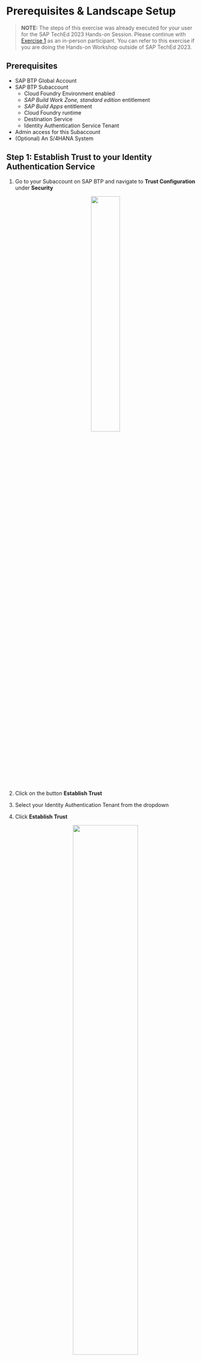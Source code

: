 # Prerequisites & Landscape Setup

> **NOTE:** The steps of this exercise was already executed for your user for the SAP TechEd 2023 Hands-on Session. Please continue with [Exercise 1](../ex1) as an in-person participant. You can refer to this exercise if you are doing the Hands-on Workshop outside of SAP TechEd 2023.

## Prerequisites

- SAP BTP Global Account
- SAP BTP Subaccount
  - Cloud Foundry Environment enabled
  - *SAP Build Work Zone, standard edition* entitlement
  - *SAP Build Apps* entitlement
  - Cloud Foundry runtime
  - Destination Service
  - Identity Authentication Service Tenant
- Admin access for this Subaccount
- (Optional) An S/4HANA System

## Step 1: Establish Trust to your Identity Authentication Service

1. Go to your Subaccount on SAP BTP and navigate to **Trust Configuration** under **Security**

    <p align="center"><img src="./images/ex0-1-1.png" width="40%" /></p>

2. Click on the button **Establish Trust**
3. Select your Identity Authentication Tenant from the dropdown
4. Click **Establish Trust**

    <p align="center"><img src="./images/ex0-1-2.png" width="60%" /></p>

## Step 2: Run the booster for SAP Build Apps

1. At the SAP BTP Cockpit select your global account
2. Select **Boosters** and search for `SAP Build Apps`.

    <p align="center"><img src="./images/ex0-2-1.png" width="50%" /></p>

3. Press **Start**
4. In **Get started with SAP Build Apps** press **Start**
5. Check the Prerequisites to be met and press **Next**
6. Under **Select Scenario** choose **Select Subaccount**

    <p align="center"><img src="./images/ex0-2-2.png" width="100%" /></p>

7. We recommend choosing the **standard** service plan for this exercise. For testing only purposes the **free** plan may be sufficient as well
8. Choose your subaccount and space to continue

    <p align="center"><img src="./images/ex0-2-3.png" width="100%" /></p>

9. Select your **Identity Authentication** tenant for at least the dropdown **Custom Identity Provider for Applications** and optional as well for **Platform Users**

8. Add the emails of the desired administrators and developers in the dedicated fields

    <p align="center"><img src="./images/ex0-2-4.png" width="100%" /></p>

8. Review your settings and click finish

    <p align="center"><img src="./images/ex0-2-5.png" width="100%" /></p>

## Step 3: Assign roles for SAP Build Work Zone, standard edition 

1. Navigate to your subaccount in **SAP BTP Cockpit**
2. Navigate to **Role Collections** under **Security**

    <p align="center"><img src="./images/ex0-3-1.png" width="100%" /></p>

3. In the role collection list, find **Launchpad Admin** and choose it to open
4. Choose the **Edit** button and scroll down to **User** section. Enter your e-mail address in the section and select **Custom Identity Provider** as **Identity Provider**. Repeat the step for all the users who need admin access.
5. **Save** your changes

    <p align="center"><img src="./images/ex0-3-2.png" width="100%" /></p>

## (Optional) Step 4: Configure S/4HANA

In order to see more business content in **SAP Mobile Start**, you can also configure your **SAP S/4HANA** system to expose business content to **SAP Build Work Zone, standard edition**. With that the content will also be visible in **SAP Mobile Start**.

Check out the Hands-on session [DT162](https://github.com/SAP-samples/teched2023-DT162) to learn more about this.

## Congrats

Awesome! You completed Exercise 0 for the prerequisites. 🥳

Now you should be able to see both **SAP Build Apps** as well as **SAP Build Work Zone, standard edition** in your BTP subaccount under **Instances and Subscriptions**. Using the small window icon you can access the application in order to work with these.

<p align="center"><img src="./images/ex0-4-1.png" width="100%" /></p>

You can now navigate to the [Overview](../).  
If your instructor already told you to continue with [Exercise 1](../ex1/), you navigate there using [this link](../ex1/).

## Troubleshooting

### SAP Build Apps with a SAML Identity Provider

SAP Build Apps requires an SAP Identity Authentication Service tenant connected via OpenID Connect (OIDC) to the SAP BTP subaccount using the **Establish Trust** functionality.

### IAS tenant not appearing under Establish Trust

The SAP Identitiy Authentication Service Tenant only appears under **Establish Trust** when both is assigned to the same customer id.

See [SAP Help](https://help.sap.com/docs/btp/sap-business-technology-platform/establishing-trust-automatically?version=Cloud&locale=en-US) for more information
